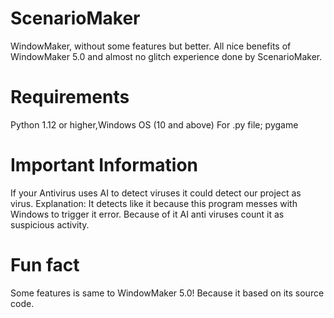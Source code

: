 # ScenarioMaker
WindowMaker, without some features but better.
All nice benefits of WindowMaker 5.0 and almost no glitch experience done by ScenarioMaker.

# Requirements
Python 1.12 or higher,Windows OS (10 and above)
For .py file;
pygame

# Important Information
If your Antivirus uses AI to detect viruses it could detect our project as virus.
Explanation: It detects like it because this program messes with Windows to trigger it error. Because of it AI anti viruses count it as suspicious activity.

# Fun fact
Some features is same to WindowMaker 5.0! Because it based on its source code.
